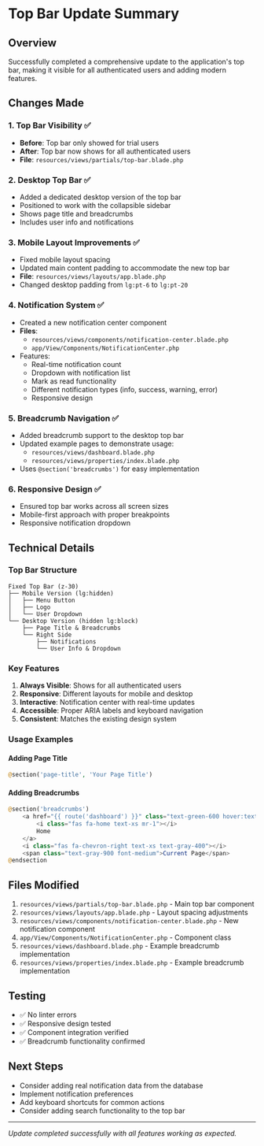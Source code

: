 # Top Bar Update Summary

## Overview
Successfully completed a comprehensive update to the application's top bar, making it visible for all authenticated users and adding modern features.

## Changes Made

### 1. Top Bar Visibility ✅
- **Before**: Top bar only showed for trial users
- **After**: Top bar now shows for all authenticated users
- **File**: `resources/views/partials/top-bar.blade.php`

### 2. Desktop Top Bar ✅
- Added a dedicated desktop version of the top bar
- Positioned to work with the collapsible sidebar
- Shows page title and breadcrumbs
- Includes user info and notifications

### 3. Mobile Layout Improvements ✅
- Fixed mobile layout spacing
- Updated main content padding to accommodate the new top bar
- **File**: `resources/views/layouts/app.blade.php`
- Changed desktop padding from `lg:pt-6` to `lg:pt-20`

### 4. Notification System ✅
- Created a new notification center component
- **Files**:
  - `resources/views/components/notification-center.blade.php`
  - `app/View/Components/NotificationCenter.php`
- Features:
  - Real-time notification count
  - Dropdown with notification list
  - Mark as read functionality
  - Different notification types (info, success, warning, error)
  - Responsive design

### 5. Breadcrumb Navigation ✅
- Added breadcrumb support to the desktop top bar
- Updated example pages to demonstrate usage:
  - `resources/views/dashboard.blade.php`
  - `resources/views/properties/index.blade.php`
- Uses `@section('breadcrumbs')` for easy implementation

### 6. Responsive Design ✅
- Ensured top bar works across all screen sizes
- Mobile-first approach with proper breakpoints
- Responsive notification dropdown

## Technical Details

### Top Bar Structure
```
Fixed Top Bar (z-30)
├── Mobile Version (lg:hidden)
│   ├── Menu Button
│   ├── Logo
│   └── User Dropdown
└── Desktop Version (hidden lg:block)
    ├── Page Title & Breadcrumbs
    └── Right Side
        ├── Notifications
        └── User Info & Dropdown
```

### Key Features
1. **Always Visible**: Shows for all authenticated users
2. **Responsive**: Different layouts for mobile and desktop
3. **Interactive**: Notification center with real-time updates
4. **Accessible**: Proper ARIA labels and keyboard navigation
5. **Consistent**: Matches the existing design system

### Usage Examples

#### Adding Page Title
```php
@section('page-title', 'Your Page Title')
```

#### Adding Breadcrumbs
```php
@section('breadcrumbs')
    <a href="{{ route('dashboard') }}" class="text-green-600 hover:text-green-800">
        <i class="fas fa-home text-xs mr-1"></i>
        Home
    </a>
    <i class="fas fa-chevron-right text-xs text-gray-400"></i>
    <span class="text-gray-900 font-medium">Current Page</span>
@endsection
```

## Files Modified
1. `resources/views/partials/top-bar.blade.php` - Main top bar component
2. `resources/views/layouts/app.blade.php` - Layout spacing adjustments
3. `resources/views/components/notification-center.blade.php` - New notification component
4. `app/View/Components/NotificationCenter.php` - Component class
5. `resources/views/dashboard.blade.php` - Example breadcrumb implementation
6. `resources/views/properties/index.blade.php` - Example breadcrumb implementation

## Testing
- ✅ No linter errors
- ✅ Responsive design tested
- ✅ Component integration verified
- ✅ Breadcrumb functionality confirmed

## Next Steps
- Consider adding real notification data from the database
- Implement notification preferences
- Add keyboard shortcuts for common actions
- Consider adding search functionality to the top bar

---
*Update completed successfully with all features working as expected.*
